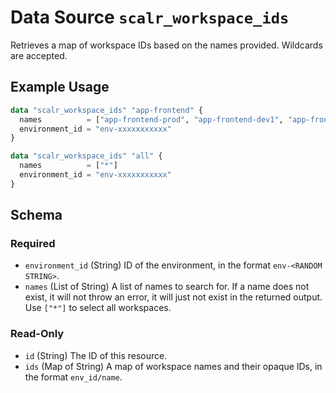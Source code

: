 # Data Source `scalr_workspace_ids`

Retrieves a map of workspace IDs based on the names provided. Wildcards are accepted.

## Example Usage

```terraform
data "scalr_workspace_ids" "app-frontend" {
  names          = ["app-frontend-prod", "app-frontend-dev1", "app-frontend-staging"]
  environment_id = "env-xxxxxxxxxxx"
}

data "scalr_workspace_ids" "all" {
  names          = ["*"]
  environment_id = "env-xxxxxxxxxxx"
}
```

<!-- schema generated by tfplugindocs -->
## Schema

### Required

- `environment_id` (String) ID of the environment, in the format `env-<RANDOM STRING>`.
- `names` (List of String) A list of names to search for. If a name does not exist, it will not throw an error, it will just not exist in the returned output. Use `["*"]` to select all workspaces.

### Read-Only

- `id` (String) The ID of this resource.
- `ids` (Map of String) A map of workspace names and their opaque IDs, in the format `env_id/name`.
